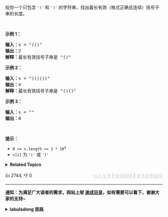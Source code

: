 <p>给你一个只包含 <code>'('</code>&nbsp;和 <code>')'</code>&nbsp;的字符串，找出最长有效（格式正确且连续）括号<span data-keyword="substring">子串</span>的长度。</p>

<p>&nbsp;</p>

<div class="original__bRMd"> 
 <div> 
  <p><strong>示例 1：</strong></p> 
 </div>
</div>

<pre>
<strong>输入：</strong>s = "(()"
<strong>输出：</strong>2
<strong>解释：</strong>最长有效括号子串是 "()"
</pre>

<p><strong>示例 2：</strong></p>

<pre>
<strong>输入：</strong>s = ")()())"
<strong>输出：</strong>4
<strong>解释：</strong>最长有效括号子串是 "()()"
</pre>

<p><strong>示例 3：</strong></p>

<pre>
<strong>输入：</strong>s = ""
<strong>输出：</strong>0
</pre>

<p>&nbsp;</p>

<p><strong>提示：</strong></p>

<ul> 
 <li><code>0 &lt;= s.length &lt;= 3 * 10<sup>4</sup></code></li> 
 <li><code>s[i]</code> 为 <code>'('</code> 或 <code>')'</code></li> 
</ul>

<details><summary><strong>Related Topics</strong></summary>栈 | 字符串 | 动态规划</details><br>

<div>👍 2744, 👎 0<span style='float: right;'><span style='color: gray;'><a href='https://github.com/labuladong/fucking-algorithm/issues' target='_blank' style='color: lightgray;text-decoration: underline;'>bug 反馈</a> | <a href='https://labuladong.online/algo/fname.html?fname=jb插件简介' target='_blank' style='color: lightgray;text-decoration: underline;'>使用指南</a> | <a href='https://labuladong.online/algo/' target='_blank' style='color: lightgray;text-decoration: underline;'>更多配套插件</a></span></span></div>

<div id="labuladong"><hr>

**通知：为满足广大读者的需求，网站上架 [速成目录](https://labuladong.online/algo/intro/quick-learning-plan/)，如有需要可以看下，谢谢大家的支持~**

<details><summary><strong>labuladong 思路</strong></summary>


<div id="labuladong_solution_zh">

## 基本思路

如果你看过前文 [手把手解决三道括号相关的算法题](https://labuladong.online/algo/problem-set/parentheses/)，就知道一般判断括号串是否合法的算法如下：

```java
Stack<Integer> stk = new Stack<>();
for (int i = 0; i < s.length(); i++) {
    if (s.charAt(i) == '(') {
        // 遇到左括号，记录索引
        stk.push(i);
    } else {
        // 遇到右括号
        if (!stk.isEmpty()) {
            // 配对的左括号对应索引，[leftIndex, i] 是一个合法括号子串
            int leftIndex = stk.pop();
            // 这个合法括号子串的长度
            int len = 1 + i - leftIndex;
        } else {
            // 没有配对的左括号
        }
    }
}
```

但如果多个合法括号子串连在一起，会形成一个更长的合法括号子串，而上述算法无法适配这种情况。

所以需要一个 `dp` 数组，记录 `leftIndex` 相邻合法括号子串的长度，才能得出题目想要的正确结果。

</div>





<div id="solution">

## 解法代码



<div class="tab-panel"><div class="tab-nav">
<button data-tab-item="cpp" class="tab-nav-button btn " data-tab-group="default" onclick="switchTab(this)">cpp🤖</button>

<button data-tab-item="python" class="tab-nav-button btn " data-tab-group="default" onclick="switchTab(this)">python🤖</button>

<button data-tab-item="java" class="tab-nav-button btn active" data-tab-group="default" onclick="switchTab(this)">java🟢</button>

<button data-tab-item="go" class="tab-nav-button btn " data-tab-group="default" onclick="switchTab(this)">go🤖</button>

<button data-tab-item="javascript" class="tab-nav-button btn " data-tab-group="default" onclick="switchTab(this)">javascript🤖</button>
</div><div class="tab-content">
<div data-tab-item="cpp" class="tab-item " data-tab-group="default"><div class="highlight">

```cpp
// 注意：cpp 代码由 chatGPT🤖 根据我的 java 代码翻译。
// 本代码的正确性已通过力扣验证，如有疑问，可以对照 java 代码查看。

#include <stack>
#include <vector>
#include <string>
#include <algorithm>

class Solution {
public:
    int longestValidParentheses(std::string s) {
        std::stack<int> stk;
        // dp[i] 的定义：记录以 s[i-1] 结尾的最长合法括号子串长度
        std::vector<int> dp(s.length() + 1, 0);
        for (int i = 0; i < s.length(); i++) {
            if (s[i] == '(') {
                // 遇到左括号，记录索引
                stk.push(i);
                // 左括号不可能是合法括号子串的结尾
                dp[i + 1] = 0;
            } else {
                // 遇到右括号
                if (!stk.empty()) {
                    // 配对的左括号对应索引
                    int leftIndex = stk.top();
                    stk.pop();
                    // 以这个右括号结尾的最长子串长度
                    int len = 1 + i - leftIndex + dp[leftIndex];
                    dp[i + 1] = len;
                } else {
                    // 没有配对的左括号
                    dp[i + 1] = 0;
                }
            }
        }
        // 计算最长子串的长度
        int res = 0;
        for (int i = 0; i < dp.size(); i++) {
            res = std::max(res, dp[i]);
        }
        return res;
    }
};
```

</div></div>

<div data-tab-item="python" class="tab-item " data-tab-group="default"><div class="highlight">

```python
# 注意：python 代码由 chatGPT🤖 根据我的 java 代码翻译。
# 本代码的正确性已通过力扣验证，如有疑问，可以对照 java 代码查看。

class Solution:
    def longestValidParentheses(self, s: str) -> int:
        stk = []
        # dp[i] 的定义：记录以 s[i-1] 结尾的最长合法括号子串长度
        dp = [0] * (len(s) + 1)
        for i in range(len(s)):
            if s[i] == '(':
                # 遇到左括号，记录索引
                stk.append(i)
                # 左括号不可能是合法括号子串的结尾
                dp[i + 1] = 0
            else:
                # 遇到右括号
                if stk:
                    # 配对的左括号对应索引
                    left_index = stk.pop()
                    # 以这个右括号结尾的最长子串长度
                    len_sub = 1 + i - left_index + dp[left_index]
                    dp[i + 1] = len_sub
                else:
                    # 没有配对的左括号
                    dp[i + 1] = 0
        # 计算最长子串的长度
        res = 0
        for i in range(len(dp)):
            res = max(res, dp[i])
        return res
```

</div></div>

<div data-tab-item="java" class="tab-item active" data-tab-group="default"><div class="highlight">

```java
class Solution {
    public int longestValidParentheses(String s) {
        Stack<Integer> stk = new Stack<>();
        // dp[i] 的定义：记录以 s[i-1] 结尾的最长合法括号子串长度
        int[] dp = new int[s.length() + 1];
        for (int i = 0; i < s.length(); i++) {
            if (s.charAt(i) == '(') {
                // 遇到左括号，记录索引
                stk.push(i);
                // 左括号不可能是合法括号子串的结尾
                dp[i + 1] = 0;
            } else {
                // 遇到右括号
                if (!stk.isEmpty()) {
                    // 配对的左括号对应索引
                    int leftIndex = stk.pop();
                    // 以这个右括号结尾的最长子串长度
                    int len = 1 + i - leftIndex + dp[leftIndex];
                    dp[i + 1] = len;
                } else {
                    // 没有配对的左括号
                    dp[i + 1] = 0;
                }
            }
        }
        // 计算最长子串的长度
        int res = 0;
        for (int i = 0; i < dp.length; i++) {
            res = Math.max(res, dp[i]);
        }
        return res;
    }
}
```

</div></div>

<div data-tab-item="go" class="tab-item " data-tab-group="default"><div class="highlight">

```go
// 注意：go 代码由 chatGPT🤖 根据我的 java 代码翻译。
// 本代码的正确性已通过力扣验证，如有疑问，可以对照 java 代码查看。

func longestValidParentheses(s string) int {
    stk := []int{}
    // dp[i] 的定义：记录以 s[i-1] 结尾的最长合法括号子串长度
    dp := make([]int, len(s)+1)
    for i := 0; i < len(s); i++ {
        if s[i] == '(' {
            // 遇到左括号，记录索引
            stk = append(stk, i)
            // 左括号不可能是合法括号子串的结尾
            dp[i+1] = 0
        } else {
            // 遇到右括号
            if len(stk) > 0 {
                // 配对的左括号对应索引
                leftIndex := stk[len(stk)-1]
                stk = stk[:len(stk)-1]
                // 以这个右括号结尾的最长子串长度
                len := 1 + i - leftIndex + dp[leftIndex]
                dp[i+1] = len
            } else {
                // 没有配对的左括号
                dp[i+1] = 0
            }
        }
    }
    // 计算最长子串的长度
    res := 0
    for i := 0; i < len(dp); i++ {
        res = max(res, dp[i])
    }
    return res
}

// Helper function to find the maximum of two integers
func max(a, b int) int {
    if a > b {
        return a
    }
    return b
}
```

</div></div>

<div data-tab-item="javascript" class="tab-item " data-tab-group="default"><div class="highlight">

```javascript
// 注意：javascript 代码由 chatGPT🤖 根据我的 java 代码翻译。
// 本代码的正确性已通过力扣验证，如有疑问，可以对照 java 代码查看。

var longestValidParentheses = function(s) {
    let stk = [];
    // dp[i] 的定义：记录以 s[i-1] 结尾的最长合法括号子串长度
    let dp = new Array(s.length + 1).fill(0);
    for (let i = 0; i < s.length; i++) {
        if (s.charAt(i) === '(') {
            // 遇到左括号，记录索引
            stk.push(i);
            // 左括号不可能是合法括号子串的结尾
            dp[i + 1] = 0;
        } else {
            // 遇到右括号
            if (stk.length > 0) {
                // 配对的左括号对应索引
                let leftIndex = stk.pop();
                // 以这个右括号结尾的最长子串长度
                let len = 1 + i - leftIndex + dp[leftIndex];
                dp[i + 1] = len;
            } else {
                // 没有配对的左括号
                dp[i + 1] = 0;
            }
        }
    }
    // 计算最长子串的长度
    let res = 0;
    for (let i = 0; i < dp.length; i++) {
        res = Math.max(res, dp[i]);
    }
    return res;
};
```

</div></div>
</div></div>

<hr /><details open hint-container details><summary style="font-size: medium"><strong>🌈🌈 算法可视化 🌈🌈</strong></summary><div id="data_longest-valid-parentheses"  category="leetcode" ></div><div class="resizable aspect-ratio-container" style="height: 100%;">
<div id="iframe_longest-valid-parentheses"></div></div>
</details><hr /><br />

</div>
</details>
</div>

